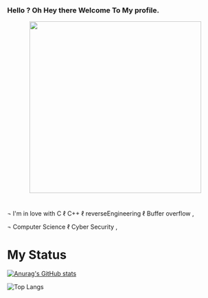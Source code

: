 ### Hello ? Oh Hey there Welcome To My **profile**.

<div align="center" style="display: flex; justify-content: center; align-items: center;">
  <img src="https://cdn.discordapp.com/attachments/1147195240181153865/1210531753568247838/106308342.png?ex=65eae68c&is=65d8718c&hm=1b10ff4777cbde31ba53fde1ea154e232d44565b6e9de5cd7be9590984a92a39&" style="margin: auto;text-align: center;" width="400">
</div>

#

¬  I'm in love with C ℓ C++ ℓ reverseEngineering ℓ Buffer overflow ,

¬  Computer Science ℓ Cyber Security ,

#

# My Status 

[![Anurag's GitHub stats](https://github-readme-stats.vercel.app/api?username=rootL0r&theme=radical&show_icons=true)](https://github.com/anuraghazra/github-readme-stats)

![Top Langs](https://github-readme-stats.vercel.app/api/top-langs/?username=rootL0r&theme=radical)
